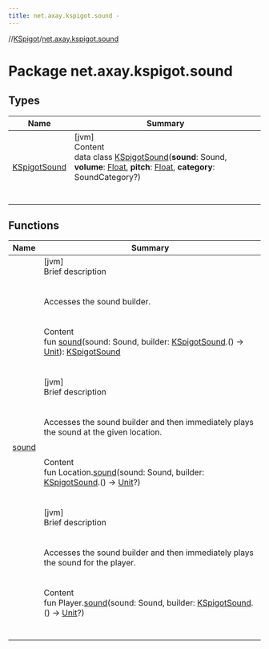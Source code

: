 ```yaml
---
title: net.axay.kspigot.sound -
---
```

//[KSpigot](../index.md)/[net.axay.kspigot.sound](index.md)



# Package net.axay.kspigot.sound  


## Types  
  
|  Name|  Summary| 
|---|---|
| [KSpigotSound](-k-spigot-sound/index.md)| [jvm]  <br>Content  <br>data class [KSpigotSound](-k-spigot-sound/index.md)(**sound**: Sound, **volume**: [Float](https://kotlinlang.org/api/latest/jvm/stdlib/kotlin/-float/index.html), **pitch**: [Float](https://kotlinlang.org/api/latest/jvm/stdlib/kotlin/-float/index.html), **category**: SoundCategory?)  <br><br><br>


## Functions  
  
|  Name|  Summary| 
|---|---|
| [sound](sound.md)| [jvm]  <br>Brief description  <br><br><br>Accesses the sound builder.<br><br>  <br>Content  <br>fun [sound](sound.md)(sound: Sound, builder: [KSpigotSound](-k-spigot-sound/index.md).() -> [Unit](https://kotlinlang.org/api/latest/jvm/stdlib/kotlin/-unit/index.html)): [KSpigotSound](-k-spigot-sound/index.md)  <br><br><br>[jvm]  <br>Brief description  <br><br><br>Accesses the sound builder and then immediately plays the sound at the given location.<br><br>  <br>Content  <br>fun Location.[sound](sound.md)(sound: Sound, builder: [KSpigotSound](-k-spigot-sound/index.md).() -> [Unit](https://kotlinlang.org/api/latest/jvm/stdlib/kotlin/-unit/index.html)?)  <br><br><br>[jvm]  <br>Brief description  <br><br><br>Accesses the sound builder and then immediately plays the sound for the player.<br><br>  <br>Content  <br>fun Player.[sound](sound.md)(sound: Sound, builder: [KSpigotSound](-k-spigot-sound/index.md).() -> [Unit](https://kotlinlang.org/api/latest/jvm/stdlib/kotlin/-unit/index.html)?)  <br><br><br>

